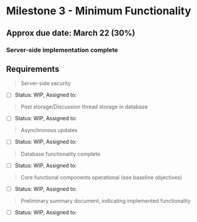 # Milestone 3 - Minimum Functionality
## Approx due date: March 22 (30%)
### Server-side implementation complete

## Requirements

> Server-side security


- [ ] Status: WIP, Assigned to: 

> Post storage/Discussion thread storage in database


- [ ] Status: WIP, Assigned to: 
 
> Asynchronous updates


- [ ] Status: WIP, Assigned to: 

> Database functionality complete


- [ ] Status: WIP, Assigned to: 

> Core functional components operational (see baseline objectives)


- [ ] Status: WIP, Assigned to: 

> Preliminary summary document, indicating implemented functionality


- [ ] Status: WIP, Assigned to: 
